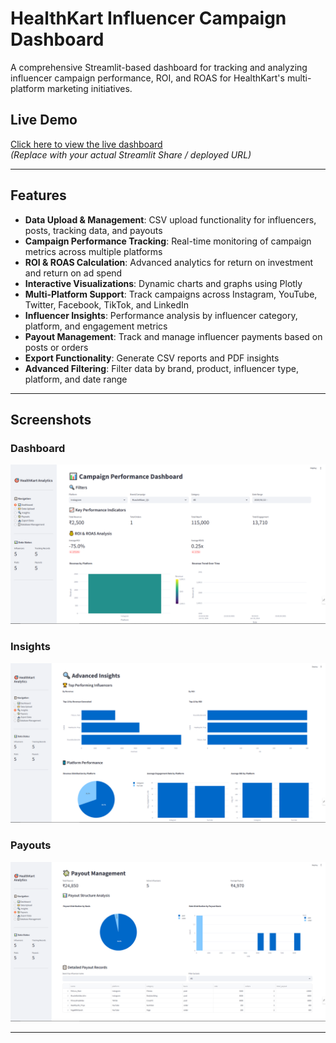 # HealthKart Influencer Campaign Dashboard

A comprehensive Streamlit-based dashboard for tracking and analyzing influencer campaign performance, ROI, and ROAS for HealthKart's multi-platform marketing initiatives.

## Live Demo

[Click here to view the live dashboard](https://your-live-link.streamlit.app)  
*(Replace with your actual Streamlit Share / deployed URL)*

---



## Features

- **Data Upload & Management**: CSV upload functionality for influencers, posts, tracking data, and payouts
- **Campaign Performance Tracking**: Real-time monitoring of campaign metrics across multiple platforms
- **ROI & ROAS Calculation**: Advanced analytics for return on investment and return on ad spend
- **Interactive Visualizations**: Dynamic charts and graphs using Plotly
- **Multi-Platform Support**: Track campaigns across Instagram, YouTube, Twitter, Facebook, TikTok, and LinkedIn
- **Influencer Insights**: Performance analysis by influencer category, platform, and engagement metrics
- **Payout Management**: Track and manage influencer payments based on posts or orders
- **Export Functionality**: Generate CSV reports and PDF insights
- **Advanced Filtering**: Filter data by brand, product, influencer type, platform, and date range

---

## Screenshots

### Dashboard
![Dashboard Overview](screenshots\img2.png)

### Insights
![Campaign Insights](screenshots\img3.png)

### Payouts
![Influencer Performance](screenshots\img4.png)

---



